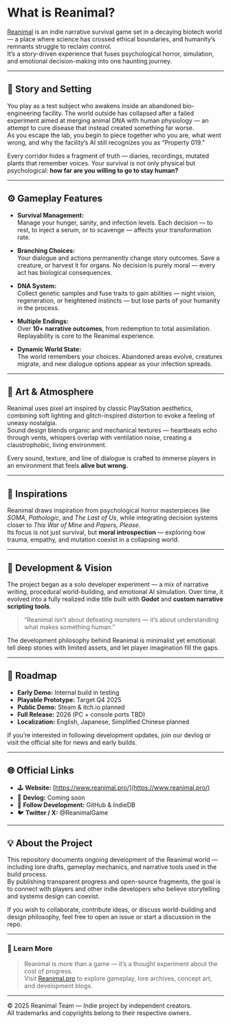 # What is Reanimal?

[Reanimal](https://www.reanimal.pro/) is an indie narrative survival game set in a decaying biotech world — a place where science has crossed ethical boundaries, and humanity’s remnants struggle to reclaim control.  
It’s a story-driven experience that fuses psychological horror, simulation, and emotional decision-making into one haunting journey.

---

## 🧬 Story and Setting

You play as a test subject who awakens inside an abandoned bio-engineering facility. The world outside has collapsed after a failed experiment aimed at merging animal DNA with human physiology — an attempt to cure disease that instead created something far worse.  
As you escape the lab, you begin to piece together who you are, what went wrong, and why the facility’s AI still recognizes you as “Property 019.”

Every corridor hides a fragment of truth — diaries, recordings, mutated plants that remember voices. Your survival is not only physical but psychological: **how far are you willing to go to stay human?**

---

## ⚙️ Gameplay Features

- **Survival Management:**  
  Manage your hunger, sanity, and infection levels. Each decision — to rest, to inject a serum, or to scavenge — affects your transformation rate.

- **Branching Choices:**  
  Your dialogue and actions permanently change story outcomes. Save a creature, or harvest it for organs. No decision is purely moral — every act has biological consequences.

- **DNA System:**  
  Collect genetic samples and fuse traits to gain abilities — night vision, regeneration, or heightened instincts — but lose parts of your humanity in the process.

- **Multiple Endings:**  
  Over **10+ narrative outcomes**, from redemption to total assimilation. Replayability is core to the Reanimal experience.

- **Dynamic World State:**  
  The world remembers your choices. Abandoned areas evolve, creatures migrate, and new dialogue options appear as your infection spreads.

---

## 🎨 Art & Atmosphere

Reanimal uses pixel art inspired by classic PlayStation aesthetics, combining soft lighting and glitch-inspired distortion to evoke a feeling of uneasy nostalgia.  
Sound design blends organic and mechanical textures — heartbeats echo through vents, whispers overlap with ventilation noise, creating a claustrophobic, living environment.

Every sound, texture, and line of dialogue is crafted to immerse players in an environment that feels **alive but wrong.**

---

## 🧠 Inspirations

Reanimal draws inspiration from psychological horror masterpieces like *SOMA*, *Pathologic*, and *The Last of Us*, while integrating decision systems closer to *This War of Mine* and *Papers, Please*.  
Its focus is not just survival, but **moral introspection** — exploring how trauma, empathy, and mutation coexist in a collapsing world.

---

## 🧩 Development & Vision

The project began as a solo developer experiment — a mix of narrative writing, procedural world-building, and emotional AI simulation. Over time, it evolved into a fully realized indie title built with **Godot** and **custom narrative scripting tools**.

> “Reanimal isn’t about defeating monsters — it’s about understanding what makes something human.”

The development philosophy behind Reanimal is minimalist yet emotional: tell deep stories with limited assets, and let player imagination fill the gaps.

---

## 🚀 Roadmap

- **Early Demo:** Internal build in testing  
- **Playable Prototype:** Target Q4 2025  
- **Public Demo:** Steam & itch.io planned  
- **Full Release:** 2026 (PC + console ports TBD)  
- **Localization:** English, Japanese, Simplified Chinese planned  

If you’re interested in following development updates, join our devlog or visit the official site for news and early builds.

---

## 🌐 Official Links

- 🕹️ **Website:** [https://www.reanimal.pro/](https://www.reanimal.pro/)  
- 🧾 **Devlog:** Coming soon  
- 🧬 **Follow Development:** GitHub & IndieDB  
- 🐦 **Twitter / X:** @ReanimalGame  

---

## 💡 About the Project

This repository documents ongoing development of the Reanimal world — including lore drafts, gameplay mechanics, and narrative tools used in the build process.  
By publishing transparent progress and open-source fragments, the goal is to connect with players and other indie developers who believe storytelling and systems design can coexist.

If you wish to collaborate, contribute ideas, or discuss world-building and design philosophy, feel free to open an issue or start a discussion in the repo.

---

### 📢 Learn More
> Reanimal is more than a game — it’s a thought experiment about the cost of progress.  
> Visit [Reanimal.pro](https://www.reanimal.pro/) to explore gameplay, lore archives, concept art, and development blogs.

---

© 2025 Reanimal Team — Indie project by independent creators.  
All trademarks and copyrights belong to their respective owners.
